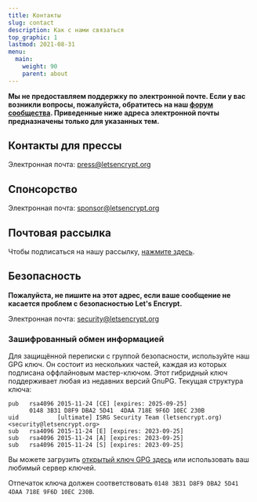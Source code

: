 ```yaml
---
title: Контакты
slug: contact
description: Как с нами связаться
top_graphic: 1
lastmod: 2021-08-31
menu:
  main:
    weight: 90
    parent: about
---
```


**Мы не предоставляем поддержку по электронной почте. Если у вас возникли вопросы, пожалуйста, обратитесь на наш [форум сообщества](https://community.letsencrypt.org/). Приведенные ниже адреса электронной почты предназначены только для указанных тем.**

## Контакты для прессы

Электронная почта: [press@letsencrypt.org](mailto:press@letsencrypt.org)

## Спонсорство

Электронная почта: [sponsor@letsencrypt.org](mailto:sponsor@letsencrypt.org)

## Почтовая рассылка

Чтобы подписаться на нашу рассылку, [нажмите здесь](https://outreach.abetterinternet.org/l/1011011/2023-02-16/6l51).

## Безопасность

**Пожалуйста, не пишите на этот адрес, если ваше сообщение не касается проблем с безопасностью Let's Encrypt.**

Электронная почта: [security@letsencrypt.org](mailto:security@letsencrypt.org)

### Зашифрованный обмен информацией

Для защищённой переписки с группой безопасности, используйте наш GPG ключ. Он состоит из нескольких частей, каждая из которых подписана оффлайновым мастер-ключом. Этот гибридный ключ поддерживает любая из недавних версий GnuPG. Текущая структура ключа:

```
pub   rsa4096 2015-11-24 [CE] [expires: 2025-09-25]
      0148 3B31 D8F9 DBA2 5D41  4DAA 718E 9F6D 10EC 230B
uid           [ultimate] ISRG Security Team (letsencrypt.org) <security@letsencrypt.org>
sub   rsa4096 2015-11-24 [E] [expires: 2023-09-25]
sub   rsa4096 2015-11-24 [A] [expires: 2023-09-25]
sub   rsa4096 2015-11-24 [S] [expires: 2023-09-25]
```

Вы можете загрузить [открытый ключ GPG здесь](/security_letsencrypt.org-publickey.asc) или использовать ваш любимый сервер ключей.

Отпечаток ключа должен соответствовать `0148 3B31 D8F9 DBA2 5D41  4DAA 718E 9F6D 10EC 230B`.
